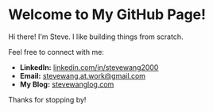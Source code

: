 # Welcome to My GitHub Page!

Hi there! I'm Steve. I like building things from scratch.

Feel free to connect with me:
- **LinkedIn:** [linkedin.com/in/stevewang2000](https://www.linkedin.com/in/stevewang2000/)
- **Email:** stevewang.at.work@gmail.com
- **My Blog:** [stevewanglog.com](http://stevewanglog.com)

Thanks for stopping by!
